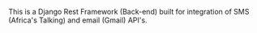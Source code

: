 This is a Django Rest Framework (Back-end) built for integration of SMS (Africa's Talking) and email (Gmail) API's.